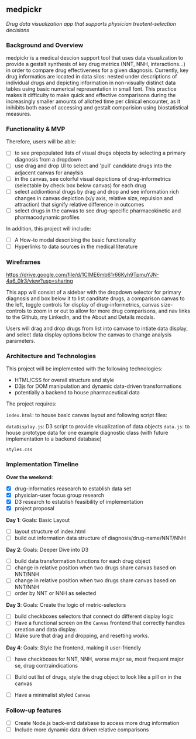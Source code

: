 ## medpickr
*Drug data visualization app that supports physician treatent-selection decisions*


### Background and Overview

medpickr is a medical descion support tool that uses data visualization to provide a gestalt synthesis of key drug metrics (NNT, NNH, interactions...) in order to compare drug effectiveness for a given diagnosis.
Currently, key drug informatics are located in data silos: nested under descriptions of individual drugs and depicting information in non-visually distinct data tables using basic numerical representation in small font. This practice makes it difficulty to make quick and effective comparisons during the increasingly smaller amounts of allotted time per clinical encounter, as it inihibits both ease of accessing and gestalt comparision using biostatistical measures.

### Functionality & MVP  

Therefore, users will be able:

- [ ] to see prepopulated lists of visual drugs objects by selecting a primary diagnosis from a dropdown
- [ ] use drag and drop UI to select and 'pull' candidate drugs into the adjacent canvas for anaylsis
- [ ] in the canvas, see colorful visual depictions of drug-informetrics (selectable by check box below canvas) for each drug
- [ ] select addiontional drugs by drag and drop and see information rich changes in canvas depiction (x/y axis, relative size, repulsion and attraction) that signify relative difference in outcomes
- [ ] select drugs in the canvas to see drug-specific pharmacokinetic and pharmacodynamic profiles

In addition, this project will include:

- [ ] A How-to modal describing the basic functionality
- [ ] Hyperlinks to data sources in the medical literature

### Wireframes

https://drive.google.com/file/d/1CIME6mb61r66Kyh9TpmuYJN-4a6_0Ir3/view?usp=sharing

This app will consist of a sidebar with the dropdown selector for primary diagnosis and box below it to list canditate drugs, a comparison canvas to the left, toggle controls for display of drug-informetrics, canvas size-controls to zoom in or out to allow for more drug comparisons, and nav links to the Github, my LinkedIn, and the About and Details modals.  

Users will drag and drop drugs from list into canvase to intiate data display, and select data display options below the canvas to change analysis parameters.



### Architecture and Technologies

This project will be implemented with the following technologies:

- HTML/CSS for overall structure and style
- D3js for DOM manipulation and dynamic data-driven transformations
- potentially a backend to house pharmaceutical data

The project requires:

`index.html`: to house basic canvas layout and following script files:

`dataDisplay.js`: D3 script to provide visualization of data objects
`data.js`: to house prototype data for one example diagnostic class (with future implementation to a backend database)

`styles.css`

### Implementation Timeline

**Over the weekend**:
- [x] drug-informatics reasearch to establish data set
- [x] physician-user focus group research
- [x] D3 research to establish feasibility of implementation
- [x] project proposal

**Day 1**: Goals: Basic Layout

- [ ] layout structure of index.html
- [ ] build out information data structure of diagnosis/drug-name/NNT/NNH

**Day 2**: Goals: Deeper Dive into D3

- [ ] build data transformation functions for each drug object
- [ ] change in relative position when two drugs share canvas based on NNT/NNH
- [ ] change in relative position when two drugs share canvas based on NNT/NNH
- [ ] order by NNT or NNH as selected

**Day 3**: Goals: Create the logic of metric-selectors

- [ ] build checkboxes selectors that connect do different display logic
- [ ] Have a functional screen on the `Canvas` frontend that correctly handles creation and data display.
- [ ] Make sure that drag and dropping, and resetting works.

**Day 4**: Goals: Style the frontend, making it user-friendly

- [ ] have checkboxes for NNT, NNH, worse major se, most frequent major se, drug contraindications
- [ ] Build out list of drugs, style the drug object to look like a pill on in the canvas
- [ ] Have a minimalist styled `Canvas`


### Follow-up features

- [ ] Create Node.js back-end database to access more drug information
- [ ] Include more dynamic data driven relative comparisons
